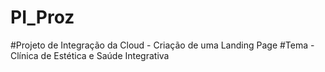 # PI_Proz

#Projeto de Integração da Cloud - Criação de uma Landing Page
#Tema - Clínica de Estética e Saúde Integrativa
